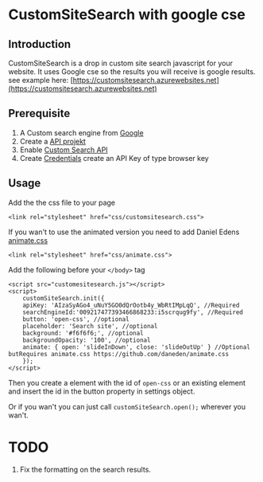 CustomSiteSearch with google cse
==

Introduction
--
CustomSiteSearch is a drop in custom site search javascript for your website. It uses Google cse so the results you will receive is google results.
see example here: [https://customsitesearch.azurewebsites.net](https://customsitesearch.azurewebsites.net)

Prerequisite
--
1. A Custom search engine from [Google](https://cse.google.com/cse/) 
2. Create a [API projekt](https://console.developers.google.com/iam-admin/projects)
3. Enable [Custom Search API](https://console.developers.google.com/apis/api/customsearch/overview)
4. Create [Credentials](https://console.developers.google.com/apis/credentials) create an API Key of type browser key


Usage
--
Add the the css file to your page

    <link rel="stylesheet" href="css/customsitesearch.css">
If you wan't to use the animated version you need to add Daniel Edens [animate.css](https://github.com/daneden/animate.css/)
    
    <link rel="stylesheet" href="css/animate.css">


Add the following before your `</body>` tag

    <script src="customesitesearch.js"></script>
    <script>
        customSiteSearch.init({
        apiKey: 'AIzaSyAGo4_uNuY5GO0dQrOotb4y_WbRtIMpLqQ', //Required
        searchEngineId:'009217477393466868233:i5scrqug9fy', //Required
		button: 'open-css', //optional
		placeholder: 'Search site', //optional
		background: '#f6f6f6;', //optional
		backgroundOpacity: '100', //optional
		animate: { open: 'slideInDown', close: 'slideOutUp' } //Optional butRequires animate.css https://github.com/daneden/animate.css
        });
    </script>
        
Then you create a element with the id of `open-css` or an existing element and insert the id in the button property in settings object.

Or if you wan't you can just call `customSiteSearch.open();` wherever you wan't.

TODO
==

1. Fix the formatting on the search results.
     


 
